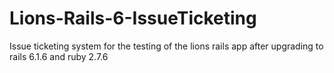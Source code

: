 # Lions-Rails-6-IssueTicketing
Issue ticketing system for the testing of the lions rails app after upgrading to rails 6.1.6 and ruby 2.7.6
